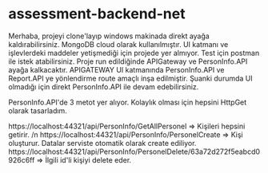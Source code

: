 # assessment-backend-net
 
Merhaba, projeyi clone'layıp windows makinada direkt ayağa kaldırabilirsiniz. MongoDB cloud olarak kullanılmıştır.
UI katmanı ve işlevlerdeki maddeler yetişmediği için projede yer almıyor.
Test için postman ile istek atabilirsiniz. Proje run edildiğinde APIGateway ve PersonInfo.API ayağa kalkacaktır.
APIGATEWAY UI katmanında PersonInfo.API ve Report.API ye yönlendirme route amaçlı inşa edilmiştir.
Şuanki durumda UI olmadığı için direkt PersonInfo.API ile devam edebilirsiniz.

PersonInfo.API'de 3 metot yer alıyor. Kolaylık olması için hepsini HttpGet olarak tasarladım.

https://localhost:44321/api/PersonInfo/GetAllPersonel => Kişileri hepsini getirir. /n
https://localhost:44321/api/PersonInfo/PersonelCreate => Kişi oluşturur. Datalar serviste otomatik olarak create ediliyor.
https://localhost:44321/api/PersonInfo/PersonelDelete/63a72d272f5eabcd0926c6ff => İlgili id'li kişiyi delete eder.
